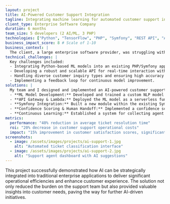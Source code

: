 ```yaml
---
layout: project
title: AI-Powered Customer Support Integration
tagline: Integrating machine learning for automated customer support in a legacy PHP application.
client_type: Enterprise Software Company
duration: 6 months
team_size: 5 developers (2 AI/ML, 3 PHP)
technologies: ["Python", "TensorFlow", "PHP", "Symfony", "REST API", "AWS Lambda", "Natural Language Processing"]
business_impact_score: 8 # Scale of 1-10
business_context: |
  The client, a large enterprise software provider, was struggling with high volumes of customer support inquiries, leading to long response times and increased operational costs. Their existing PHP application lacked intelligent automation capabilities, requiring manual triage and response for most tickets.
technical_challenges: |
  Key challenges included:
  - Integrating Python-based ML models into an existing PHP/Symfony application without disrupting current operations.
  - Developing a robust and scalable API for real-time interaction with the ML service.
  - Handling diverse customer inquiry types and ensuring high accuracy in automated responses.
  - Implementing a feedback loop for continuous model improvement.
solutions: |
  My team and I designed and implemented an AI-powered customer support system:
  - **ML Model Development:** Developed and trained a custom NLP model using TensorFlow and Python to classify incoming support tickets and suggest relevant knowledge base articles or automated responses.
  - **API Gateway & Lambda:** Deployed the ML model as a serverless function on AWS Lambda, exposed via an API Gateway, allowing the PHP application to send and receive data efficiently.
  - **Symfony Integration:** Built a new module within the existing Symfony application to interact with the AI API, automatically processing incoming tickets and presenting suggested actions to support agents.
  - **Confidence Scoring & Human Handoff:** Implemented a confidence scoring mechanism; low-confidence predictions were automatically routed to human agents, ensuring quality control.
  - **Continuous Learning:** Established a system for collecting agent feedback on automated responses, which was used to retrain and improve the ML model iteratively.
metrics:
  performance: "40% reduction in average ticket resolution time"
  roi: "20% decrease in customer support operational costs"
  impact: "15% improvement in customer satisfaction scores, significant reduction in agent workload"
screenshots:
  - image: /assets/images/projects/ai-support-1.jpg
    alt: "Automated ticket classification interface"
  - image: /assets/images/projects/ai-support-2.jpg
    alt: "Support agent dashboard with AI suggestions"
---
```


This project successfully demonstrated how AI can be strategically integrated into traditional enterprise applications to deliver significant operational efficiencies and enhance customer experience. The solution not only reduced the burden on the support team but also provided valuable insights into customer needs, paving the way for further AI-driven initiatives.
